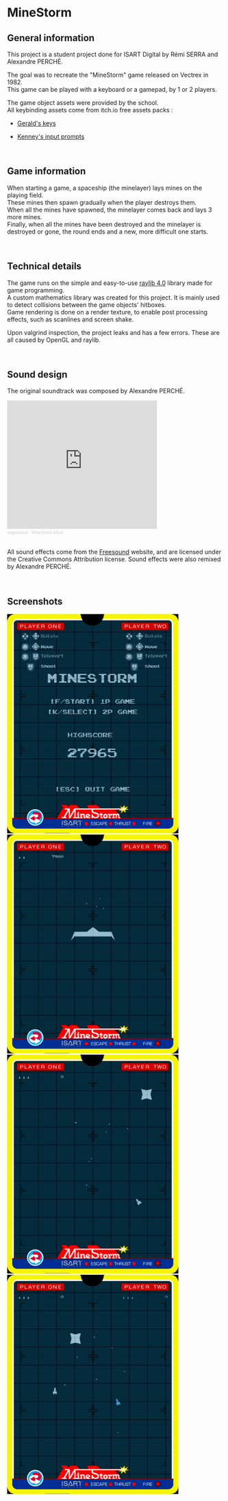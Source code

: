 # **MineStorm**

## **General information**

This project is a student project done for ISART Digital by Rémi SERRA and Alexandre PERCHÉ.

The goal was to recreate the "MineStorm" game released on Vectrex in 1982. <br>
This game can be played with a keyboard or a gamepad, by 1 or 2 players.

The game object assets were provided by the school. <br>
All keybinding assets come from itch.io free assets packs :

- [Gerald's keys](https://gerald-burke.itch.io/geralds-keys)

- [Kenney's input prompts](https://kenney-assets.itch.io/input-prompts-pixel-16)

<br>

## **Game information**

When starting a game, a spaceship (the minelayer) lays mines on the playing field. <br>
These mines then spawn gradually when the player destroys them. <br>
When all the mines have spawned, the minelayer comes back and lays 3 more mines. <br>
Finally, when all  the mines have been destroyed and the minelayer is destroyed or gone, the round ends and a new, more difficult one starts.

<br>

## **Technical details**

The game runs on the simple and easy-to-use [raylib 4.0](https://www.raylib.com/) library made for game programming. <br>
A custom mathematics library was created for this project. It is mainly used to detect collisions between the game objects' hitboxes. <br>
Game rendering is done on a render texture, to enable post processing effects, such as scanlines and screen shake.

Upon valgrind inspection, the project leaks and has a few errors. These are all caused by OpenGL and raylib.

<br>

## **Sound design**

The original soundtrack was composed by Alexandre PERCHÉ. <br>
<iframe width="350px" height="300" scrolling="no" frameborder="no" allow="autoplay" src="https://w.soundcloud.com/player/?url=https%3A//api.soundcloud.com/tracks/1148721193&color=%23ff5500&auto_play=false&hide_related=false&show_comments=true&show_user=true&show_reposts=false&show_teaser=true&visual=true"></iframe><div style="font-size: 10px; color: #cccccc;line-break: anywhere;word-break: normal;overflow: hidden;white-space: nowrap;text-overflow: ellipsis; font-family: Interstate,Lucida Grande,Lucida Sans Unicode,Lucida Sans,Garuda,Verdana,Tahoma,sans-serif;font-weight: 100;"><a href="https://soundcloud.com/user-131837480-851531639" title="vegasword" target="_blank" style="color: #cccccc; text-decoration: none;">vegasword</a> · <a href="https://soundcloud.com/user-131837480-851531639/minestorm-mind" title="MineStorm Mind" target="_blank" style="color: #cccccc; text-decoration: none;">MineStorm Mind</a></div> <br>

All sound effects come from the [Freesound](https://freesound.org/) website, and are licensed under the Creative Commons Attribution license. Sound effects were also remixed by Alexandre PERCHÉ. <br>

<br>

## **Screenshots**

<img src="./data/screenshots/screenshot0.png" style="width:400px;"/>
<img src="./data/screenshots/screenshot1.png" style="width:400px;"/>
<img src="./data/screenshots/screenshot2.png" style="width:400px;"/>
<img src="./data/screenshots/screenshot3.png" style="width:400px;"/>
